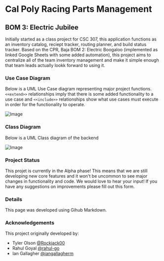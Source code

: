 # Cal Poly Racing Parts Management
## BOM 3: Electric Jubilee

Initially started as a class project for CSC 307, this application functions as an inventory catalog, reciept tracker, routing planner, and build status tracker.  Based on the CPR, Baja BOM 2: Electric Boogaloo (implemented as linked Google Sheets with some added automation), this project aims to centralize all of the team inventory management and make it simple enough that team leads actually lookk forward to using it.

### Use Case Diagram

Below is a UML Use Case diagram representing major project functions.  `<<extend>>` relationships imply that there is some added functionality to a use case and `<<include>>` relationships show what use cases must execute in order for the functionality to operate.

![Image](src)

### Class Diagram

Below is a UML Class diagram of the backend 

![Image](src)

### Project Status

This projet is currently in the Alpha phase!  This means that we are still developing new core features and it won't be uncommon to see major changes in functionality and code.
We would love to hear your input!  If you have any suggestions on improvements please fill out this form.

### Details
This page was developed using Gihub Markdown.

### Acknowledgements
This project originally developed by:
- Tyler Olson [@Rockjack00](https://github.com/Rockjack00)
- Rahul Goyal [@rahul-go](https://github.com/rahul-go)
- Ian Gallagher [@iangallagherm](https://github.com/iangallagherm)
